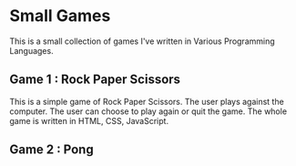 # Small Games

This is a small collection of games I've written in Various Programming Languages.

## Game 1 : Rock Paper Scissors
This is a simple game of Rock Paper Scissors. The user plays against the computer. The user can choose to play again or quit the game. The whole game is written in HTML, CSS, JavaScript.
## Game 2 : Pong